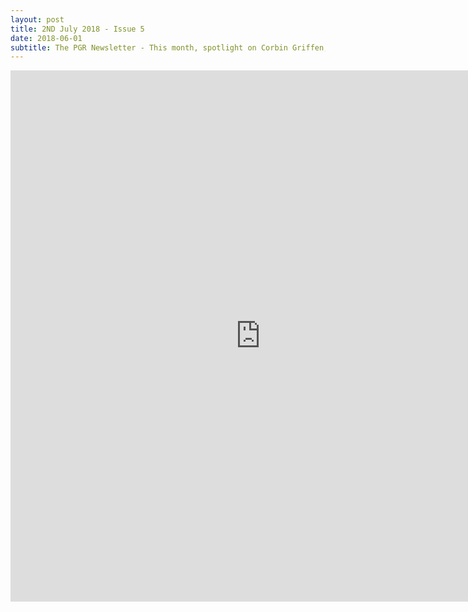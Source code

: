 ```yaml
---
layout: post
title: 2ND July 2018 - Issue 5
date: 2018-06-01
subtitle: The PGR Newsletter - This month, spotlight on Corbin Griffen, taking breaks, and eating on a budget.
---
```



<embed src="https://HLS-PGR-newsletter.github.io/issues/July_2nd_Issue.pdf" type = "application/pdf" width="800px" height="850px"  />
